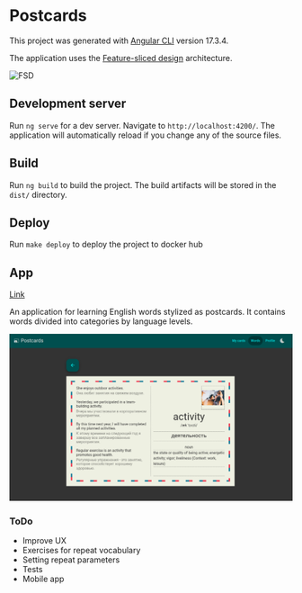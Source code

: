 # Postcards

This project was generated with [Angular CLI](https://github.com/angular/angular-cli) version 17.3.4.

The application uses the [Feature-sliced design](https://feature-sliced.design/) architecture.

![FSD](https://feature-sliced.design/assets/ideal-img/visual_schema.b6c18f6.1030.jpg)

## Development server

Run `ng serve` for a dev server. Navigate to `http://localhost:4200/`. The application will automatically reload if you change any of the source files.

## Build

Run `ng build` to build the project. The build artifacts will be stored in the `dist/` directory.

## Deploy

Run `make deploy` to deploy the project to docker hub

## App

[Link](http://postcardify.online/)

An application for learning English words stylized as postcards. It contains words divided into categories by language levels.

![alt text](./apps/front/src/assets/image.png)

### ToDo

-   Improve UX
-   Exercises for repeat vocabulary
-   Setting repeat parameters
-   Tests
-   Mobile app
